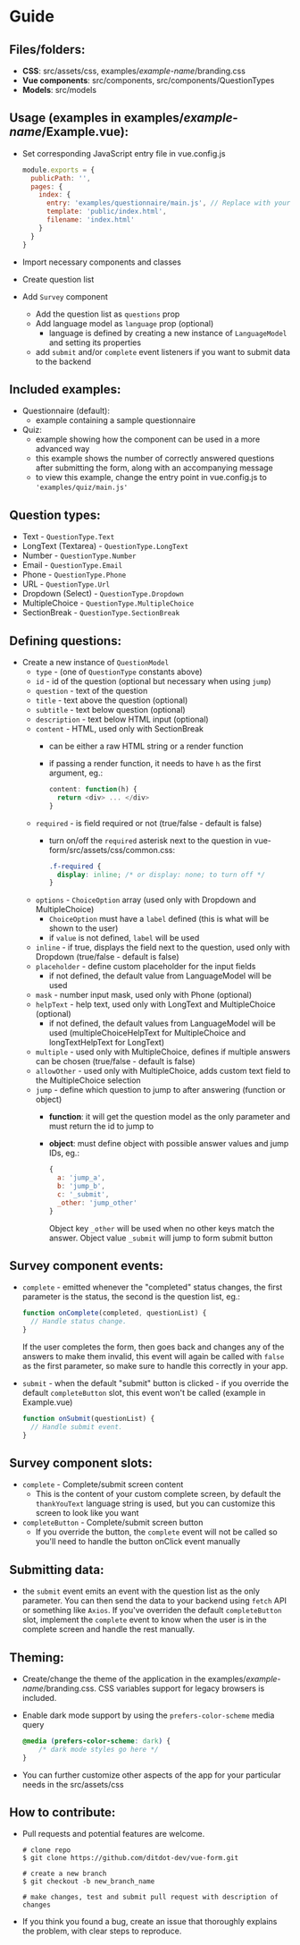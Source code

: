 # Guide

## Files/folders:

* **CSS**: src/assets/css, examples/*example-name*/branding.css
* **Vue components**: src/components, src/components/QuestionTypes
* **Models**: src/models

## Usage (examples in examples/*example-name*/Example.vue):

* Set corresponding JavaScript entry file in vue.config.js    

  ```js
  module.exports = {
    publicPath: '',
    pages: {
      index: {
        entry: 'examples/questionnaire/main.js', // Replace with your .js entry file path
        template: 'public/index.html',
        filename: 'index.html'
      }
    }
  }
  ```
* Import necessary components and classes
* Create question list
* Add `Survey` component
  * Add the question list as `questions` prop
  * Add language model as `language` prop (optional)
    * language is defined by creating a new instance of `LanguageModel` and setting its properties
  * add `submit` and/or `complete` event listeners if you want to submit data to the backend

## Included examples:

* Questionnaire (default):
  * example containing a sample questionnaire
* Quiz:
  * example showing how the component can be used in a more advanced way
  * this example shows the number of correctly answered questions after submitting the form, along with an accompanying message
  * to view this example, change the entry point in vue.config.js to `'examples/quiz/main.js'`

## Question types:

* Text - `QuestionType.Text`
* LongText (Textarea) - `QuestionType.LongText`
* Number - `QuestionType.Number`
* Email - `QuestionType.Email`
* Phone - `QuestionType.Phone`
* URL - `QuestionType.Url`
* Dropdown (Select) - `QuestionType.Dropdown`
* MultipleChoice - `QuestionType.MultipleChoice`
* SectionBreak - `QuestionType.SectionBreak`

## Defining questions:

* Create a new instance of `QuestionModel`
  * `type` - (one of `QuestionType` constants above)
  * `id` - id of the question (optional but necessary when using `jump`)
  * `question` - text of the question
  * `title` - text above the question (optional)
  * `subtitle` - text below question (optional)
  * `description` - text below HTML input (optional)
  * `content` - HTML, used only with SectionBreak
    * can be either a raw HTML string or a render function
    * if passing a render function, it needs to have `h` as the first argument, eg.:    

      ```js
      content: function(h) {
        return <div> ... </div>
      }
      ```
  * `required` - is field required or not (true/false - default is false)
    * turn on/off the `required` asterisk next to the question in vue-form/src/assets/css/common.css:    

      ```css
      .f-required {
        display: inline; /* or display: none; to turn off */
      }     
      ```    
  * `options` - `ChoiceOption` array (used only with Dropdown and MultipleChoice)
    * `ChoiceOption` must have a `label` defined (this is what will be shown to the user)
    * if `value` is not defined, `label` will be used
  * `inline` - if true, displays the field next to the question, used only with Dropdown (true/false - default is false)
  * `placeholder` - define custom placeholder for the input fields
    * if not defined, the default value from LanguageModel will be used 
  * `mask` - number input mask, used only with Phone (optional)
  * `helpText` - help text, used only with LongText and MultipleChoice (optional)
    * if not defined, the default values from LanguageModel will be used (multipleChoiceHelpText for MultipleChoice and longTextHelpText for LongText)
  * `multiple` - used only with MultipleChoice, defines if multiple answers can be chosen (true/false - default is false)
  * `allowOther` - used only with MultipleChoice, adds custom text field to the MultipleChoice selection
  * `jump` - define which question to jump to after answering (function or object)
    * **function**: it will get the question model as the only parameter and must return the id to jump to
    * **object**: must define object with possible answer values and jump IDs, eg.:    
    
      ```js
      {
        a: 'jump_a',
        b: 'jump_b',
        c: '_submit',
        _other: 'jump_other'
      }
      ```
      Object key `_other` will be used when no other keys match the answer. Object value `_submit` will jump to form submit button

## Survey component events:

* `complete` - emitted whenever the "completed" status changes, the first parameter is the status, the second is the question list, eg.:    

  ```js
  function onComplete(completed, questionList) {
    // Handle status change.
  }
  ```
  If the user completes the form, then goes back and changes any of the answers to make them invalid, this event will again be called
  with `false` as the first parameter, so make sure to handle this correctly in your app.
* `submit` - when the default "submit" button is clicked - if you override the default `completeButton` slot, this event won't be called
(example in Example.vue)    

  ```js
  function onSubmit(questionList) {
    // Handle submit event. 
  }
  ```

## Survey component slots:

* `complete` - Complete/submit screen content 
  * This is the content of your custom complete screen, by default the `thankYouText` language string is used,
  but you can customize this screen to look like you want
* `completeButton` - Complete/submit screen button
  * If you override the button, the `complete` event will not be called
  so you'll need to handle the button onClick event manually

## Submitting data:

* the `submit` event emits an event with the question list as the only parameter.
You can then send the data to your backend using `fetch` API or something like `Axios`.
If you've overriden the default `completeButton` slot, implement the `complete`
event to know when the user is in the complete screen and handle the rest manually.

##  Theming: 

* Create/change the theme of the application in the examples/*example-name*/branding.css. CSS variables support for legacy browsers is included.
* Enable dark mode support by using the `prefers-color-scheme` media query    

  ```css
  @media (prefers-color-scheme: dark) {
      /* dark mode styles go here */
  }
  ```
* You can further customize other aspects of the app for your particular needs in the src/assets/css

## How to contribute:

* Pull requests and potential features are welcome.    

  ```shell
  # clone repo
  $ git clone https://github.com/ditdot-dev/vue-form.git 
  
  # create a new branch
  $ git checkout -b new_branch_name
  
  # make changes, test and submit pull request with description of changes
  ```
* If you think you found a bug, create an issue that thoroughly explains the problem, with clear steps to reproduce.
